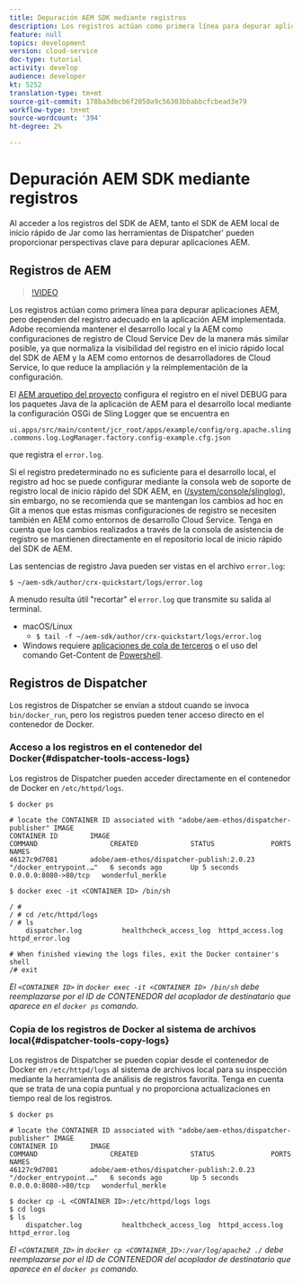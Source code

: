 ```yaml
---
title: Depuración AEM SDK mediante registros
description: Los registros actúan como primera línea para depurar aplicaciones AEM, pero dependen del registro adecuado en la aplicación AEM implementada.
feature: null
topics: development
version: cloud-service
doc-type: tutorial
activity: develop
audience: developer
kt: 5252
translation-type: tm+mt
source-git-commit: 178ba3dbcb6f2050a9c56303bbabbcfcbead3e79
workflow-type: tm+mt
source-wordcount: '394'
ht-degree: 2%

---
```



# Depuración AEM SDK mediante registros

Al acceder a los registros del SDK de AEM, tanto el SDK de AEM local de inicio rápido de Jar como las herramientas de Dispatcher&#39; pueden proporcionar perspectivas clave para depurar aplicaciones AEM.

## Registros de AEM

>[!VIDEO](https://video.tv.adobe.com/v/34334/?quality=12&learn=on)

Los registros actúan como primera línea para depurar aplicaciones AEM, pero dependen del registro adecuado en la aplicación AEM implementada. Adobe recomienda mantener el desarrollo local y la AEM como configuraciones de registro de Cloud Service Dev de la manera más similar posible, ya que normaliza la visibilidad del registro en el inicio rápido local del SDK de AEM y la AEM como entornos de desarrolladores de Cloud Service, lo que reduce la ampliación y la reimplementación de la configuración.

El [AEM arquetipo del proyecto](https://github.com/adobe/aem-project-archetype) configura el registro en el nivel DEBUG para los paquetes Java de la aplicación de AEM para el desarrollo local mediante la configuración OSGi de Sling Logger que se encuentra en

`ui.apps/src/main/content/jcr_root/apps/example/config/org.apache.sling.commons.log.LogManager.factory.config-example.cfg.json`

que registra el `error.log`.

Si el registro predeterminado no es suficiente para el desarrollo local, el registro ad hoc se puede configurar mediante la consola web de soporte de registro local de inicio rápido del SDK AEM, en ([/system/console/slinglog](http://localhost:4502/system/console/slinglog)), sin embargo, no se recomienda que se mantengan los cambios ad hoc en Git a menos que estas mismas configuraciones de registro se necesiten también en AEM como entornos de desarrollo Cloud Service. Tenga en cuenta que los cambios realizados a través de la consola de asistencia de registro se mantienen directamente en el repositorio local de inicio rápido del SDK de AEM.

Las sentencias de registro Java pueden ser vistas en el archivo `error.log`:

```
$ ~/aem-sdk/author/crx-quickstart/logs/error.log
```

A menudo resulta útil &quot;recortar&quot; el `error.log` que transmite su salida al terminal.

+ macOS/Linux
   + `$ tail -f ~/aem-sdk/author/crx-quickstart/logs/error.log`
+ Windows requiere [aplicaciones de cola de terceros](https://stackoverflow.com/questions/187587/a-windows-equivalent-of-the-unix-tail-command) o el uso del comando Get-Content de [Powershell](https://stackoverflow.com/a/46444596/133936).

## Registros de Dispatcher

Los registros de Dispatcher se envían a stdout cuando se invoca `bin/docker_run`, pero los registros pueden tener acceso directo en el contenedor de Docker.

### Acceso a los registros en el contenedor del Docker{#dispatcher-tools-access-logs}

Los registros de Dispatcher pueden acceder directamente en el contenedor de Docker en `/etc/httpd/logs`.

```shell
$ docker ps

# locate the CONTAINER ID associated with "adobe/aem-ethos/dispatcher-publisher" IMAGE
CONTAINER ID        IMAGE                                       COMMAND                  CREATED             STATUS              PORTS                  NAMES
46127c9d7081        adobe/aem-ethos/dispatcher-publish:2.0.23   "/docker_entrypoint.…"   6 seconds ago       Up 5 seconds        0.0.0.0:8080->80/tcp   wonderful_merkle

$ docker exec -it <CONTAINER ID> /bin/sh

/ # 
/ # cd /etc/httpd/logs
/ # ls
    dispatcher.log          healthcheck_access_log  httpd_access.log        httpd_error.log

# When finished viewing the logs files, exit the Docker container's shell
/# exit
```

_El  `<CONTAINER ID>` in  `docker exec -it <CONTAINER ID> /bin/sh` debe reemplazarse por el ID de CONTENEDOR del acoplador de destinatario que aparece en el  `docker ps` comando._


### Copia de los registros de Docker al sistema de archivos local{#dispatcher-tools-copy-logs}

Los registros de Dispatcher se pueden copiar desde el contenedor de Docker en `/etc/httpd/logs` al sistema de archivos local para su inspección mediante la herramienta de análisis de registros favorita. Tenga en cuenta que se trata de una copia puntual y no proporciona actualizaciones en tiempo real de los registros.

```shell
$ docker ps

# locate the CONTAINER ID associated with "adobe/aem-ethos/dispatcher-publisher" IMAGE
CONTAINER ID        IMAGE                                       COMMAND                  CREATED             STATUS              PORTS                  NAMES
46127c9d7081        adobe/aem-ethos/dispatcher-publish:2.0.23   "/docker_entrypoint.…"   6 seconds ago       Up 5 seconds        0.0.0.0:8080->80/tcp   wonderful_merkle

$ docker cp -L <CONTAINER ID>:/etc/httpd/logs logs 
$ cd logs
$ ls
    dispatcher.log          healthcheck_access_log  httpd_access.log        httpd_error.log
```

_El  `<CONTAINER_ID>` in  `docker cp <CONTAINER_ID>:/var/log/apache2 ./` debe reemplazarse por el ID de CONTENEDOR del acoplador de destinatario que aparece en el  `docker ps` comando._
